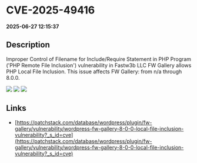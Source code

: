 # CVE-2025-49416

**2025-06-27 12:15:37**

## Description
Improper Control of Filename for Include/Require Statement in PHP Program ('PHP Remote File Inclusion') vulnerability in Fastw3b LLC FW Gallery allows PHP Local File Inclusion. This issue affects FW Gallery: from n/a through 8.0.0.

![](https://img.shields.io/static/v1?label=Score&message=8.1&color=red)
![](https://img.shields.io/static/v1?label=Severity&message=HIGH&color=red)
![](https://img.shields.io/static/v1?label=CWE&message=RFI&color=green)

## Links
- [https://patchstack.com/database/wordpress/plugin/fw-gallery/vulnerability/wordpress-fw-gallery-8-0-0-local-file-inclusion-vulnerability?_s_id=cve](https://patchstack.com/database/wordpress/plugin/fw-gallery/vulnerability/wordpress-fw-gallery-8-0-0-local-file-inclusion-vulnerability?_s_id=cve)
